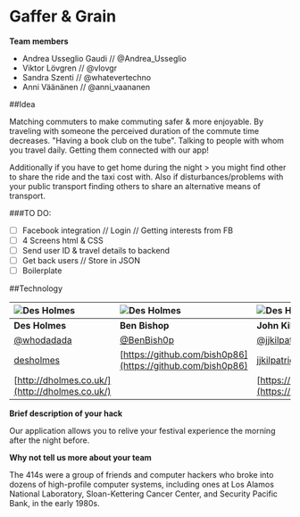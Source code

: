 # Gaffer & Grain
**Team members**
* Andrea Usseglio Gaudi // @Andrea_Usseglio
* Viktor Lövgren // @vlovgr
* Sandra Szenti // @whatevertechno
* Anni Väänänen // @anni_vaananen


##Idea

Matching commuters to make commuting safer & more enjoyable.
By traveling with someone the perceived duration of the commute time decreases. "Having a book club on the tube". Talking to people with whom you travel daily. Getting them connected with our app!

Additionally if you have to get home during the night > you might find other to share the ride and the taxi cost with. Also if disturbances/problems with your public transport finding others to share an alternative means of transport.

###TO DO:

* [ ] Facebook integration // Login // Getting interests from FB
* [ ] 4 Screens html & CSS
* [ ] Send user ID & travel details to backend
* [ ] Get back users // Store in JSON
* [ ] Boilerplate

##Technology



![Des Holmes](https://avatars3.githubusercontent.com/u/1830123?v=3&s=100)  | ![Des Holmes](https://avatars3.githubusercontent.com/u/1517766?v=3&s=100)  | ![Des Holmes](https://avatars3.githubusercontent.com/u/3582841?v=3&s=100)
:--- | :--- | :---
**Des Holmes** | **Ben Bishop** | **John Kilpatrick**
[@whodadada](https://twitter.com/whodadada) | [@BenBish0p](https://twitter.com/BenBish0p) | [@jjkilpatrick](https://twitter.com/jjkilpatrick)
[desholmes](https://github.com/desholmes) | [https://github.com/bish0p86](https://github.com/bish0p86) | [jjkilpatrick](https://github.com/jjkilpatrick)
[http://dholmes.co.uk/](http://dholmes.co.uk/) |  | [https://medium.com/@jjkilpatrick](https://medium.com/@jjkilpatrick)

**Brief description of your hack**

Our application allows you to relive your festival experience the morning after the night before.

**Why not tell us more about your team**

The 414s were a group of friends and computer hackers who broke into dozens of high-profile computer systems, including ones at Los Alamos National Laboratory, Sloan-Kettering Cancer Center, and Security Pacific Bank, in the early 1980s.
